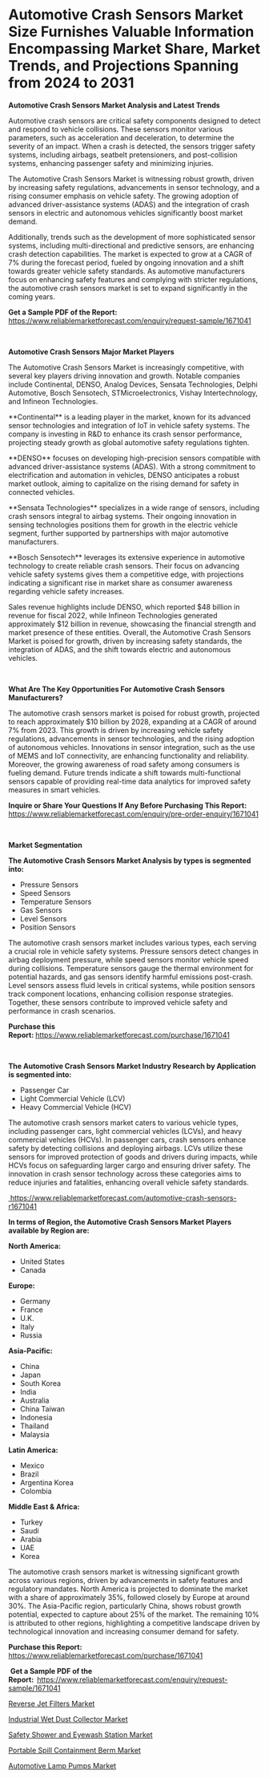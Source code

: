 <p><h1>Automotive Crash Sensors Market Size Furnishes Valuable Information Encompassing Market Share, Market Trends, and Projections Spanning from 2024 to 2031</h1></p><p><strong>Automotive Crash Sensors Market Analysis and Latest Trends</strong></p>
<p><p>Automotive crash sensors are critical safety components designed to detect and respond to vehicle collisions. These sensors monitor various parameters, such as acceleration and deceleration, to determine the severity of an impact. When a crash is detected, the sensors trigger safety systems, including airbags, seatbelt pretensioners, and post-collision systems, enhancing passenger safety and minimizing injuries.</p><p>The Automotive Crash Sensors Market is witnessing robust growth, driven by increasing safety regulations, advancements in sensor technology, and a rising consumer emphasis on vehicle safety. The growing adoption of advanced driver-assistance systems (ADAS) and the integration of crash sensors in electric and autonomous vehicles significantly boost market demand. </p><p>Additionally, trends such as the development of more sophisticated sensor systems, including multi-directional and predictive sensors, are enhancing crash detection capabilities. The market is expected to grow at a CAGR of 7% during the forecast period, fueled by ongoing innovation and a shift towards greater vehicle safety standards. As automotive manufacturers focus on enhancing safety features and complying with stricter regulations, the automotive crash sensors market is set to expand significantly in the coming years.</p></p>
<p><strong>Get a Sample PDF of the Report:&nbsp;</strong> <a href="https://www.reliablemarketforecast.com/enquiry/request-sample/1671041?utm_campaign=1539&utm_medium=2&utm_source=Github&utm_content=ia&utm_term=09102024&utm_id=automotive-crash-sensors">https://www.reliablemarketforecast.com/enquiry/request-sample/1671041</a></p>
<p>&nbsp;</p>
<p><strong>Automotive Crash Sensors Major Market Players</strong></p>
<p><p>The Automotive Crash Sensors Market is increasingly competitive, with several key players driving innovation and growth. Notable companies include Continental, DENSO, Analog Devices, Sensata Technologies, Delphi Automotive, Bosch Sensotech, STMicroelectronics, Vishay Intertechnology, and Infineon Technologies.</p><p>**Continental** is a leading player in the market, known for its advanced sensor technologies and integration of IoT in vehicle safety systems. The company is investing in R&D to enhance its crash sensor performance, projecting steady growth as global automotive safety regulations tighten. </p><p>**DENSO** focuses on developing high-precision sensors compatible with advanced driver-assistance systems (ADAS). With a strong commitment to electrification and automation in vehicles, DENSO anticipates a robust market outlook, aiming to capitalize on the rising demand for safety in connected vehicles.</p><p>**Sensata Technologies** specializes in a wide range of sensors, including crash sensors integral to airbag systems. Their ongoing innovation in sensing technologies positions them for growth in the electric vehicle segment, further supported by partnerships with major automotive manufacturers.</p><p>**Bosch Sensotech** leverages its extensive experience in automotive technology to create reliable crash sensors. Their focus on advancing vehicle safety systems gives them a competitive edge, with projections indicating a significant rise in market share as consumer awareness regarding vehicle safety increases.</p><p>Sales revenue highlights include DENSO, which reported $48 billion in revenue for fiscal 2022, while Infineon Technologies generated approximately $12 billion in revenue, showcasing the financial strength and market presence of these entities. Overall, the Automotive Crash Sensors Market is poised for growth, driven by increasing safety standards, the integration of ADAS, and the shift towards electric and autonomous vehicles.</p></p>
<p>&nbsp;</p>
<p><strong>What Are The Key Opportunities For Automotive Crash Sensors Manufacturers?</strong></p>
<p><p>The automotive crash sensors market is poised for robust growth, projected to reach approximately $10 billion by 2028, expanding at a CAGR of around 7% from 2023. This growth is driven by increasing vehicle safety regulations, advancements in sensor technologies, and the rising adoption of autonomous vehicles. Innovations in sensor integration, such as the use of MEMS and IoT connectivity, are enhancing functionality and reliability. Moreover, the growing awareness of road safety among consumers is fueling demand. Future trends indicate a shift towards multi-functional sensors capable of providing real-time data analytics for improved safety measures in smart vehicles.</p></p>
<p><strong>Inquire or Share Your Questions If Any Before Purchasing This Report:</strong> <a href="https://www.reliablemarketforecast.com/enquiry/pre-order-enquiry/1671041?utm_campaign=1539&utm_medium=2&utm_source=Github&utm_content=ia&utm_term=09102024&utm_id=automotive-crash-sensors">https://www.reliablemarketforecast.com/enquiry/pre-order-enquiry/1671041</a></p>
<p>&nbsp;</p>
<p><strong>Market Segmentation</strong></p>
<p><strong>The Automotive Crash Sensors Market Analysis by types is segmented into:</strong></p>
<p><ul><li>Pressure Sensors</li><li>Speed Sensors</li><li>Temperature Sensors</li><li>Gas Sensors</li><li>Level Sensors</li><li>Position Sensors</li></ul></p>
<p><p>The automotive crash sensors market includes various types, each serving a crucial role in vehicle safety systems. Pressure sensors detect changes in airbag deployment pressure, while speed sensors monitor vehicle speed during collisions. Temperature sensors gauge the thermal environment for potential hazards, and gas sensors identify harmful emissions post-crash. Level sensors assess fluid levels in critical systems, while position sensors track component locations, enhancing collision response strategies. Together, these sensors contribute to improved vehicle safety and performance in crash scenarios.</p></p>
<p><strong>Purchase this Report:&nbsp;</strong><a href="https://www.reliablemarketforecast.com/purchase/1671041?utm_campaign=1539&utm_medium=2&utm_source=Github&utm_content=ia&utm_term=09102024&utm_id=automotive-crash-sensors">https://www.reliablemarketforecast.com/purchase/1671041</a></p>
<p>&nbsp;</p>
<p><strong>The Automotive Crash Sensors Market Industry Research by Application is segmented into:</strong></p>
<p><ul><li>Passenger Car</li><li>Light Commercial Vehicle (LCV)</li><li>Heavy Commercial Vehicle (HCV)</li></ul></p>
<p><p>The automotive crash sensors market caters to various vehicle types, including passenger cars, light commercial vehicles (LCVs), and heavy commercial vehicles (HCVs). In passenger cars, crash sensors enhance safety by detecting collisions and deploying airbags. LCVs utilize these sensors for improved protection of goods and drivers during impacts, while HCVs focus on safeguarding larger cargo and ensuring driver safety. The innovation in crash sensor technology across these categories aims to reduce injuries and fatalities, enhancing overall vehicle safety standards.</p></p>
<p><a href="https://www.reliablemarketforecast.com/automotive-crash-sensors-r1671041?utm_campaign=1539&utm_medium=2&utm_source=Github&utm_content=ia&utm_term=09102024&utm_id=automotive-crash-sensors">&nbsp;https://www.reliablemarketforecast.com/automotive-crash-sensors-r1671041</a></p>
<p><strong>In terms of Region, the Automotive Crash Sensors Market Players available by Region are:</strong></p>
<p>
    <p> <strong> North America: </strong>
        <ul>
            <li>United States</li>
            <li>Canada</li>
        </ul>
        </p> 
    <p> <strong> Europe: </strong>
        <ul>
            <li>Germany</li>
            <li>France</li>
            <li>U.K.</li>
            <li>Italy</li>
            <li>Russia</li>
        </ul>
        </p> 
    <p> <strong> Asia-Pacific: </strong>
        <ul>
            <li>China</li>
            <li>Japan</li>
            <li>South Korea</li>
            <li>India</li>
            <li>Australia</li>
            <li>China Taiwan</li>
            <li>Indonesia</li>
            <li>Thailand</li>
            <li>Malaysia</li>
        </ul>
        </p> 
    <p> <strong> Latin America: </strong>
        <ul>
            <li>Mexico</li>
            <li>Brazil</li>
            <li>Argentina Korea</li>
            <li>Colombia</li>
        </ul>
        </p> 
    <p> <strong> Middle East & Africa: </strong>
        <ul>
            <li>Turkey</li>
            <li>Saudi</li>
            <li>Arabia</li>
            <li>UAE</li>
            <li>Korea</li>
        </ul>
    </p>
    </p>
<p><p>The automotive crash sensors market is witnessing significant growth across various regions, driven by advancements in safety features and regulatory mandates. North America is projected to dominate the market with a share of approximately 35%, followed closely by Europe at around 30%. The Asia-Pacific region, particularly China, shows robust growth potential, expected to capture about 25% of the market. The remaining 10% is attributed to other regions, highlighting a competitive landscape driven by technological innovation and increasing consumer demand for safety.</p></p>
<p><strong>Purchase this Report: </strong><a href="https://www.reliablemarketforecast.com/purchase/1671041?utm_campaign=1539&utm_medium=2&utm_source=Github&utm_content=ia&utm_term=09102024&utm_id=automotive-crash-sensors">https://www.reliablemarketforecast.com/purchase/1671041</a></p>
<p>&nbsp;<strong>Get a Sample PDF of the Report:&nbsp;&nbsp;</strong><a href="https://www.reliablemarketforecast.com/enquiry/request-sample/1671041?utm_campaign=1539&utm_medium=2&utm_source=Github&utm_content=ia&utm_term=09102024&utm_id=automotive-crash-sensors">https://www.reliablemarketforecast.com/enquiry/request-sample/1671041</a></p>
<p><strong></strong></p>
<p><p><a href="https://www.linkedin.com/pulse/shaping-forces-reverse-jet-filters-market-applications-types-3toqf?utm_campaign=1539&utm_medium=2&utm_source=Github&utm_content=ia&utm_term=09102024&utm_id=automotive-crash-sensors">Reverse Jet Filters Market</a></p><p><a href="https://www.linkedin.com/pulse/industrial-wet-dust-collector-market-overview-forecast-2024-ur6hf?utm_campaign=1539&utm_medium=2&utm_source=Github&utm_content=ia&utm_term=09102024&utm_id=automotive-crash-sensors">Industrial Wet Dust Collector Market</a></p><p><a href="https://www.linkedin.com/pulse/safety-shower-eyewash-station-market-indicators-size-regional-kprof?utm_campaign=1539&utm_medium=2&utm_source=Github&utm_content=ia&utm_term=09102024&utm_id=automotive-crash-sensors">Safety Shower and Eyewash Station Market</a></p><p><a href="https://www.linkedin.com/pulse/market-insights-global-portable-spill-containment-berm-forecast-tfauf?utm_campaign=1539&utm_medium=2&utm_source=Github&utm_content=ia&utm_term=09102024&utm_id=automotive-crash-sensors">Portable Spill Containment Berm Market</a></p><p><a href="https://github.com/DianaWilson796/Market-Research-Report-List-1/blob/main/automotive-lamp-pumps-market.md?utm_campaign=1539&utm_medium=2&utm_source=Github&utm_content=ia&utm_term=09102024&utm_id=automotive-crash-sensors">Automotive Lamp Pumps Market</a></p></p>